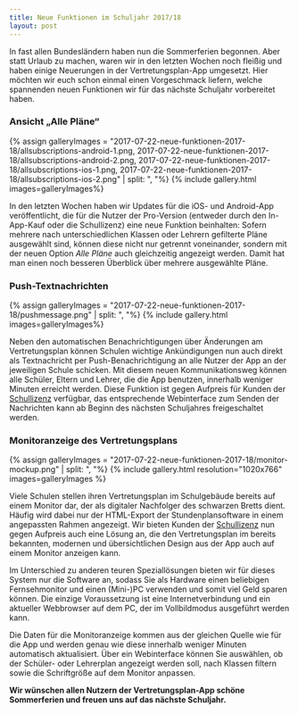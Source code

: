 ```yaml
---
title: Neue Funktionen im Schuljahr 2017/18
layout: post
---
```


In fast allen Bundesländern haben nun die Sommerferien begonnen. Aber statt Urlaub zu machen, waren wir in den 
letzten Wochen noch fleißig und haben einige Neuerungen in der Vertretungsplan-App umgesetzt. Hier möchten wir euch 
schon einmal einen Vorgeschmack liefern, welche spannenden neuen Funktionen wir für das nächste Schuljahr vorbereitet
 haben.

### Ansicht „Alle Pläne“

{% assign galleryImages =  "2017-07-22-neue-funktionen-2017-18/allsubscriptions-android-1.png, 2017-07-22-neue-funktionen-2017-18/allsubscriptions-android-2.png, 2017-07-22-neue-funktionen-2017-18/allsubscriptions-ios-1.png, 2017-07-22-neue-funktionen-2017-18/allsubscriptions-ios-2.png" | split: ", "%}
{% include gallery.html images=galleryImages%}

In den letzten Wochen haben wir Updates für die iOS- und Android-App veröffentlicht, die für die Nutzer der 
Pro-Version (entweder durch den In-App-Kauf oder die Schullizenz) eine neue Funktion beinhalten: Sofern mehrere nach 
unterschiedlichen Klassen oder Lehrern gefilterte Pläne ausgewählt sind, können diese nicht nur getrennt voneinander,
 sondern mit der neuen Option *Alle Pläne* auch gleichzeitig angezeigt werden. Damit hat man einen noch besseren 
 Überblick über mehrere ausgewählte Pläne.
 
### Push-Textnachrichten

{% assign galleryImages =  "2017-07-22-neue-funktionen-2017-18/pushmessage.png" | split: ", "%}
{% include gallery.html images=galleryImages%}

Neben den automatischen Benachrichtigungen über Änderungen am Vertretungsplan können Schulen wichtige Ankündigungen nun 
auch direkt als Textnachricht per Push-Benachrichtigung an alle Nutzer der App an der jeweiligen Schule schicken. Mit
 diesem neuen Kommunikationsweg können alle Schüler, Eltern und Lehrer, die die App benutzen, innerhalb weniger 
 Minuten erreicht werden. Diese Funktion ist gegen Aufpreis für Kunden der
 [Schullizenz](/fuer-schulen/#vertretungsplan-pro--schullizenz) verfügbar, das entsprechende Webinterface zum Senden 
 der Nachrichten kann ab Beginn des nächsten Schuljahres freigeschaltet werden.
   
### Monitoranzeige des Vertretungsplans

{% assign galleryImages =  "2017-07-22-neue-funktionen-2017-18/monitor-mockup.png" | split: ", "%}
{% include gallery.html resolution="1020x766" images=galleryImages %}

Viele Schulen stellen ihren Vertretungsplan im Schulgebäude bereits auf einem Monitor dar, der als digitaler 
Nachfolger des schwarzen Bretts dient. Häufig wird dabei nur der HTML-Export der Stundenplansoftware in einem 
angepassten Rahmen angezeigt. Wir bieten Kunden der [Schullizenz](/fuer-schulen/#vertretungsplan-pro--schullizenz) 
nun gegen Aufpreis auch eine Lösung an, die den Vertretungsplan im bereits bekannten, modernen und übersichtlichen 
Design aus der App auch auf einem Monitor anzeigen kann.
 
Im Unterschied zu anderen teuren Speziallösungen bieten wir für dieses System nur die Software an, sodass Sie als 
Hardware einen beliebigen Fernsehmonitor und einen (Mini-)PC verwenden und somit viel Geld sparen können. Die einzige 
Voraussetzung ist eine Internetverbindung und ein aktueller Webbrowser auf dem PC, der im Vollbildmodus ausgeführt 
werden kann.

Die Daten für die Monitoranzeige kommen aus der gleichen Quelle wie für die App und werden genau wie diese innerhalb 
weniger Minuten automatisch aktualisiert. Über ein Webinterface können Sie auswählen, ob der Schüler- oder Lehrerplan
 angezeigt werden soll, nach Klassen filtern sowie die Schriftgröße auf dem Monitor anpassen.
 
**Wir wünschen allen Nutzern der Vertretungsplan-App schöne Sommerferien und freuen uns auf das nächste Schuljahr.**